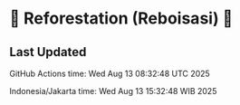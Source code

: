 
# 🌳 Reforestation (Reboisasi) 🌲

## Last Updated

GitHub Actions time: Wed Aug 13 08:32:48 UTC 2025

Indonesia/Jakarta time: Wed Aug 13 15:32:48 WIB 2025
